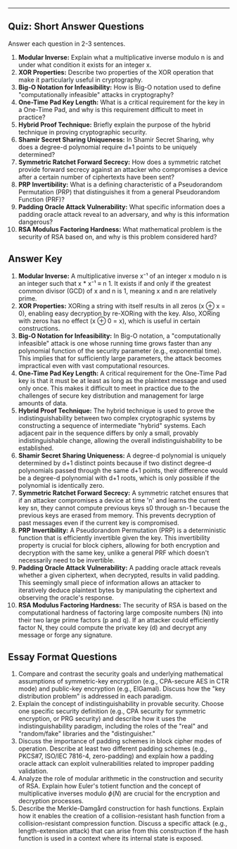 
---
## Quiz: Short Answer Questions

Answer each question in 2-3 sentences.

1. **Modular Inverse:** Explain what a multiplicative inverse modulo n is and under what condition it exists for an integer x.
2. **XOR Properties:** Describe two properties of the XOR operation that make it particularly useful in cryptography.
3. **Big-O Notation for Infeasibility:** How is Big-O notation used to define "computationally infeasible" attacks in cryptography?
4. **One-Time Pad Key Length:** What is a critical requirement for the key in a One-Time Pad, and why is this requirement difficult to meet in practice?
5. **Hybrid Proof Technique:** Briefly explain the purpose of the hybrid technique in proving cryptographic security.
6. **Shamir Secret Sharing Uniqueness:** In Shamir Secret Sharing, why does a degree-d polynomial require d+1 points to be uniquely determined?
7. **Symmetric Ratchet Forward Secrecy:** How does a symmetric ratchet provide forward secrecy against an attacker who compromises a device after a certain number of ciphertexts have been sent?
8. **PRP Invertibility:** What is a defining characteristic of a Pseudorandom Permutation (PRP) that distinguishes it from a general Pseudorandom Function (PRF)?
9. **Padding Oracle Attack Vulnerability:** What specific information does a padding oracle attack reveal to an adversary, and why is this information dangerous?
10. **RSA Modulus Factoring Hardness:** What mathematical problem is the security of RSA based on, and why is this problem considered hard?

## Answer Key

1. **Modular Inverse:** A multiplicative inverse x⁻¹ of an integer x modulo n is an integer such that x * x⁻¹ ≡ n 1. It exists if and only if the greatest common divisor (GCD) of x and n is 1, meaning x and n are relatively prime.
2. **XOR Properties:** XORing a string with itself results in all zeros (x ⊕ x = 0), enabling easy decryption by re-XORing with the key. Also, XORing with zeros has no effect (x ⊕ 0 = x), which is useful in certain constructions.
3. **Big-O Notation for Infeasibility:** In Big-O notation, a "computationally infeasible" attack is one whose running time grows faster than any polynomial function of the security parameter (e.g., exponential time). This implies that for sufficiently large parameters, the attack becomes impractical even with vast computational resources.
4. **One-Time Pad Key Length:** A critical requirement for the One-Time Pad key is that it must be at least as long as the plaintext message and used only once. This makes it difficult to meet in practice due to the challenges of secure key distribution and management for large amounts of data.
5. **Hybrid Proof Technique:** The hybrid technique is used to prove the indistinguishability between two complex cryptographic systems by constructing a sequence of intermediate "hybrid" systems. Each adjacent pair in the sequence differs by only a small, provably indistinguishable change, allowing the overall indistinguishability to be established.
6. **Shamir Secret Sharing Uniqueness:** A degree-d polynomial is uniquely determined by d+1 distinct points because if two distinct degree-d polynomials passed through the same d+1 points, their difference would be a degree-d polynomial with d+1 roots, which is only possible if the polynomial is identically zero.
7. **Symmetric Ratchet Forward Secrecy:** A symmetric ratchet ensures that if an attacker compromises a device at time 'n' and learns the current key sn, they cannot compute previous keys s0 through sn-1 because the previous keys are erased from memory. This prevents decryption of past messages even if the current key is compromised.
8. **PRP Invertibility:** A Pseudorandom Permutation (PRP) is a deterministic function that is efficiently invertible given the key. This invertibility property is crucial for block ciphers, allowing for both encryption and decryption with the same key, unlike a general PRF which doesn't necessarily need to be invertible.
9. **Padding Oracle Attack Vulnerability:** A padding oracle attack reveals whether a given ciphertext, when decrypted, results in valid padding. This seemingly small piece of information allows an attacker to iteratively deduce plaintext bytes by manipulating the ciphertext and observing the oracle's response.
10. **RSA Modulus Factoring Hardness:** The security of RSA is based on the computational hardness of factoring large composite numbers (N) into their two large prime factors (p and q). If an attacker could efficiently factor N, they could compute the private key (d) and decrypt any message or forge any signature.

## Essay Format Questions

1. Compare and contrast the security goals and underlying mathematical assumptions of symmetric-key encryption (e.g., CPA-secure AES in CTR mode) and public-key encryption (e.g., ElGamal). Discuss how the "key distribution problem" is addressed in each paradigm.
2. Explain the concept of indistinguishability in provable security. Choose one specific security definition (e.g., CPA security for symmetric encryption, or PRG security) and describe how it uses the indistinguishability paradigm, including the roles of the "real" and "random/fake" libraries and the "distinguisher."
3. Discuss the importance of padding schemes in block cipher modes of operation. Describe at least two different padding schemes (e.g., PKCS#7, ISO/IEC 7816-4, zero-padding) and explain how a padding oracle attack can exploit vulnerabilities related to improper padding validation.
4. Analyze the role of modular arithmetic in the construction and security of RSA. Explain how Euler's totient function and the concept of multiplicative inverses modulo $\phi(N)$ are crucial for the encryption and decryption processes.
5. Describe the Merkle-Damgård construction for hash functions. Explain how it enables the creation of a collision-resistant hash function from a collision-resistant compression function. Discuss a specific attack (e.g., length-extension attack) that can arise from this construction if the hash function is used in a context where its internal state is exposed.